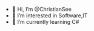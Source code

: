 - 👋 Hi, I’m @ChristianSee
- 👀 I’m interested in Software,IT
- 🌱 I’m currently learning C#


<!---
ChristianSee/ChristianSee is a ✨ special ✨ repository because its `README.md` (this file) appears on your GitHub profile.
You can click the Preview link to take a look at your changes.
--->
